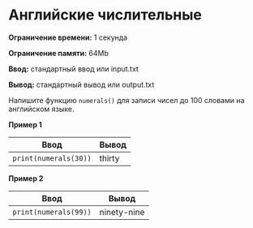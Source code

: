 # Английские числительные

**Ограничение времени:** 1 секунда

**Ограничение памяти:** 64Mb

**Ввод:** стандартный ввод или input.txt

**Вывод:** стандартный вывод или output.txt

Напишите функцию `numerals()` для записи чисел до 100 словами на английском языке.

**Пример 1**

| Ввод                   | Вывод       |
| ---------------------- | ----------- |
| `print(numerals(30))` | thirty      |

**Пример 2**

| Ввод                   | Вывод       |
| ---------------------- | ----------- |
| `print(numerals(99))` | ninety-nine |
